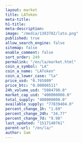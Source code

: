 ```yaml
---
layout: market
title: LAToken
meta-title: 
h1-title: 
meta-description: 
image: "/media/1383782/lato.png"
published: true
allow_search_engine: false
sitemap: false
enable_comment: false
sort_order: 249
permalink: "/en/la/market.html"
coin_a_symbol: "LA"
coin_a_name: "LAToken"
coin_a_lower_case: "la"
price_usd: "0.765009"
price_btc: "0.00006511"
24h_volume_usd: "5084790.0"
market_cap_usd: "400000000.0"
total_supply: "400000000.0"
available_supply: "77839404.0"
percent_change_1h: "1.69"
percent_change_24h: "34.77"
percent_change_7d: "9.98"
last_updated: "1517140761"
parent-url: "/en/la/"
author: Sam
---
```


